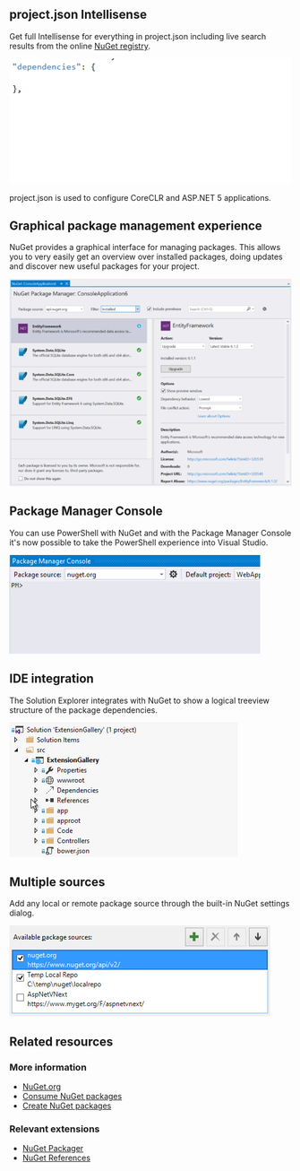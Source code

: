 ﻿<properties
	pageTitle="NuGet"
	description="The NuGet package manager is ideal for .NET components. With Visual Studio 2015 it is more powerful than ever."
	slug="nuget"
    order="300"
	keywords="nuget, myget"
/>

## project.json Intellisense
Get full Intellisense for everything in project.json including live
search results from the online [NuGet registry](http://nuget.org).

![NuGet package Intellisense](_assets/nuget-intellisense.gif)

project.json is used to configure CoreCLR and ASP.NET 5 applications.

## Graphical package management experience
NuGet provides a graphical interface for managing packages. This allows you
to very easily get an overview over installed packages, doing updates and
discover new useful packages for your project. 

[![NuGet graphical UI](_assets/nuget-graphical-ui.png)](/pages/package%20managers/_assets/nuget-graphical-ui-big.png)

## Package Manager Console
You can use PowerShell with NuGet and with the Package Manager Console it's
now possible to take the PowerShell experience into Visual Studio.

![NuGet package manager console](_assets/nuget-console.gif)

## IDE integration
The Solution Explorer integrates with NuGet to show a logical treeview
structure of the package dependencies.

![NuGet IDE integration](_assets/nuget-ide-integration.gif)

## Multiple sources
Add any local or remote package source through the built-in NuGet
settings dialog.

![NuGet sources](_assets/nuget-sources.png)

<aside role="complementary">

## Related resources

<section>

### More information

- [NuGet.org](http://nuget.org/)
- [Consume NuGet packages](https://docs.nuget.org/consume)
- [Create NuGet packages](http://docs.nuget.org/create/Creating-and-Publishing-a-Package)
</section>

<section>

### Relevant extensions

- [NuGet Packager](https://visualstudiogallery.msdn.microsoft.com/daf5c6db-386b-4994-bdd7-b6cd52f11b72)
- [NuGet References](https://visualstudiogallery.msdn.microsoft.com/e8d1fcad-5fa5-4353-ba9c-90f4b6a68154)
</section>

</aside>